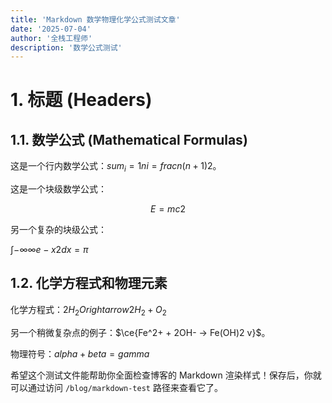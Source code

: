 ```yaml
---
title: 'Markdown 数学物理化学公式测试文章'
date: '2025-07-04'
author: '全栈工程师'
description: '数学公式测试'
---
```


# 1. 标题 (Headers)

## 1.1. 数学公式 (Mathematical Formulas)

这是一个行内数学公式：$sum_i=1ni=fracn(n+1)2$。

这是一个块级数学公式：

$$E=mc2$$

另一个复杂的块级公式：

$∫−∞∞​e−x2dx=π​$

## 1.2. 化学方程式和物理元素

化学方程式：$2H_2Orightarrow2H_2+O_2$

另一个稍微复杂点的例子：$\ce{Fe^2+ + 2OH- -> Fe(OH)2 v}$。

物理符号：$alpha+beta=gamma$

希望这个测试文件能帮助你全面检查博客的 Markdown 渲染样式！保存后，你就可以通过访问 `/blog/markdown-test` 路径来查看它了。
